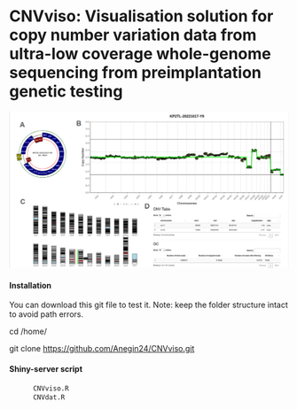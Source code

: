 # CNVviso: Visualisation solution for copy number variation data from ultra-low coverage whole-genome sequencing from preimplantation genetic testing 
![Image Alt](https://github.com/Anegin24/CNVviso/blob/4eb49cf8bfb98f97899488b7dded1e1a0a96750d/CNVviso.png)
#### Installation
You can download this git file to test it. Note: keep the folder structure intact to avoid path errors.

cd /home/

git clone https://github.com/Anegin24/CNVviso.git

#### Shiny-server script

          CNVviso.R
          CNVdat.R
